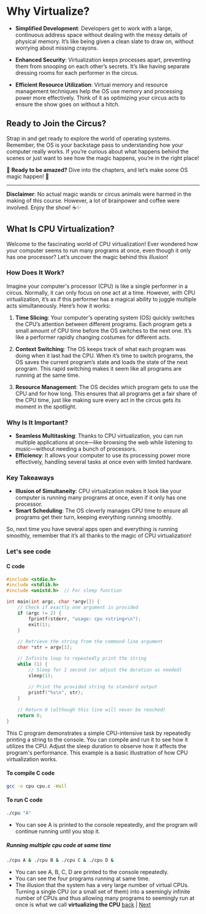 # Why Virtualize?

- **Simplified Development**: Developers get to work with a large, continuous address space without dealing with the messy details of physical memory. It’s like being given a clean slate to draw on, without worrying about missing crayons.

- **Enhanced Security**: Virtualization keeps processes apart, preventing them from snooping on each other’s secrets. It’s like having separate dressing rooms for each performer in the circus.

- **Efficient Resource Utilization**: Virtual memory and resource management techniques help the OS use memory and processing power more effectively. Think of it as optimizing your circus acts to ensure the show goes on without a hitch.

## Ready to Join the Circus?

Strap in and get ready to explore the world of operating systems. Remember, the OS is your backstage pass to understanding how your computer really works. If you’re curious about what happens behind the scenes or just want to see how the magic happens, you’re in the right place!

🎩 **Ready to be amazed?** Dive into the chapters, and let’s make some OS magic happen! 🎩

---

**Disclaimer**: No actual magic wands or circus animals were harmed in the making of this course. However, a lot of brainpower and coffee were involved. Enjoy the show! ☕✨

## What Is CPU Virtualization?

Welcome to the fascinating world of CPU virtualization! Ever wondered how your computer seems to run many programs at once, even though it only has one processor? Let’s uncover the magic behind this illusion!

### How Does It Work?

Imagine your computer's processor (CPU) is like a single performer in a circus. Normally, it can only focus on one act at a time. However, with CPU virtualization, it’s as if this performer has a magical ability to juggle multiple acts simultaneously. Here’s how it works:

1. **Time Slicing**: Your computer's operating system (OS) quickly switches the CPU’s attention between different programs. Each program gets a small amount of CPU time before the OS switches to the next one. It’s like a performer rapidly changing costumes for different acts.

2. **Context Switching**: The OS keeps track of what each program was doing when it last had the CPU. When it’s time to switch programs, the OS saves the current program’s state and loads the state of the next program. This rapid switching makes it seem like all programs are running at the same time.

3. **Resource Management**: The OS decides which program gets to use the CPU and for how long. This ensures that all programs get a fair share of the CPU time, just like making sure every act in the circus gets its moment in the spotlight.

### Why Is It Important?

- **Seamless Multitasking**: Thanks to CPU virtualization, you can run multiple applications at once—like browsing the web while listening to music—without needing a bunch of processors.
- **Efficiency**: It allows your computer to use its processing power more effectively, handling several tasks at once even with limited hardware.

### Key Takeaways

- **Illusion of Simultaneity**: CPU virtualization makes it look like your computer is running many programs at once, even if it only has one processor.
- **Smart Scheduling**: The OS cleverly manages CPU time to ensure all programs get their turn, keeping everything running smoothly.

So, next time you have several apps open and everything is running smoothly, remember that it’s all thanks to the magic of CPU virtualization!

### Let's see code 
#### C code
```C
#include <stdio.h>
#include <stdlib.h>
#include <unistd.h>  // For sleep function

int main(int argc, char *argv[]) {
    // Check if exactly one argument is provided
    if (argc != 2) {
        fprintf(stderr, "usage: cpu <string>\n");
        exit(1);
    }
    
    // Retrieve the string from the command-line argument
    char *str = argv[1];

    // Infinite loop to repeatedly print the string
    while (1) {
        // Sleep for 1 second (or adjust the duration as needed)
        sleep(1);
        
        // Print the provided string to standard output
        printf("%s\n", str);
    }
    
    // Return 0 (although this line will never be reached)
    return 0;
}
```
This C program demonstrates a simple CPU-intensive task by repeatedly printing a string to the console. You can  compile and run it to see how it utilizes the CPU. Adjust the sleep duration to observe how it  affects the program's performance. This example is a basic illustration of how CPU virtualization works.
#### To compile C code
```bash
gcc -o cpu cpu.c -Wall
```
#### To run C code
```bash
./cpu "A"
```
- You can see A is  printed to the console repeatedly, and the program will continue running until you stop it.
##### Running multiple cpu code at same time
```bash
./cpu A & ./cpu B & ./cpu C & ./cpu D &
````
- You can see A, B, C, D are printed to the console repeatedly.
- You can see the four programs running at same time.
- The illusion that the system has
a very large number of virtual CPUs. Turning a single CPU (or a small
set of them) into a seemingly infinite number of CPUs and thus allowing
many programs to seemingly run at once is what we call **virtualizing the
CPU**
[back](1-Intro.md) | [Next](3-MemoryVirtualize.md)
